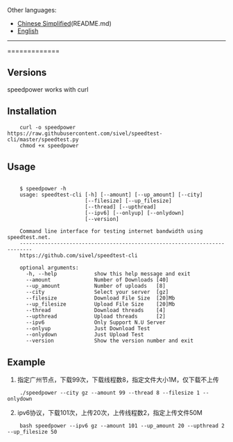 Other languages:

- [Chinese Simplified](README.md)(README.md)
- [English](README.en.md)

-----
=============

Versions
--------

speedpower works with curl


Installation
------------

~~~~~~~~~~~~~~~~~~~
    curl -o speedpower https://raw.githubusercontent.com/sivel/speedtest-cli/master/speedtest.py
    chmod +x speedpower
~~~~~~~~~~~~~~~~~~~



Usage
-----
~~~~~~~~~~~~~~~~~~~

    $ speedpower -h
    usage: speedtest-cli [-h] [--amount] [--up_amount] [--city]
                         [--filesize] [--up_filesize]
                         [--thread] [--upthread]
                         [--ipv6] [--onlyup] [--onlydown]
                         [--version]

    Command line interface for testing internet bandwidth using speedtest.net.
    --------------------------------------------------------------------------
    https://github.com/sivel/speedtest-cli

    optional arguments:
      -h, --help            show this help message and exit
      --amount              Number of Downloads [40]
      --up_amount           Number of uploads   [8]
      --city			    Select your server  [gz]
      --filesize		    Download File Size  [20]Mb 
      --up_filesize         Upload File Size    [20]Mb
      --thread              Download threads    [4]
      --upthread            Upload threads      [2]
      --ipv6			    Only Support N.U Server
      --onlyup		        Just Download Test	
      --onlydown		    Just Upload Test		
      --version             Show the version number and exit
~~~~~~~~~~~~~~~~~~~


Example
-------------

1. 指定广州节点，下载99次，下载线程数8，指定文件大小1M，仅下载不上传
~~~~~~~~~~~~~~~~~~~
    ./speedpower --city gz --amount 99 --thread 8 --filesize 1 --onlydown
~~~~~~~~~~~~~~~~~~~

2. ipv6协议，下载101次，上传20次，上传线程数2，指定上传文件50M
~~~~~~~~~~~~~~~~~~~
    bash speedpower --ipv6 gz --amount 101 --up_amount 20 --upthread 2 --up_filesize 50
~~~~~~~~~~~~~~~~~~~
